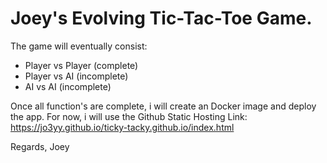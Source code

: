 # Joey's Evolving Tic-Tac-Toe Game.

The game will eventually consist:
* Player vs Player (complete)
* Player vs AI (incomplete)
* AI vs AI (incomplete)

Once all function's are complete, i will create an Docker image and deploy the app.
For now, i will use the Github Static Hosting
Link: https://jo3yy.github.io/ticky-tacky.github.io/index.html

Regards,
Joey